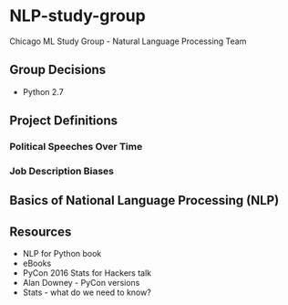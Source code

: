 # NLP-study-group
Chicago ML Study Group - Natural Language Processing Team

## Group Decisions
* Python 2.7

## Project Definitions

### Political Speeches Over Time

### Job Description Biases

## Basics of National Language Processing (NLP)

## Resources
* NLP for Python book
* eBooks
* PyCon 2016 Stats for Hackers talk
* Alan Downey - PyCon versions
* Stats - what do we need to know?
